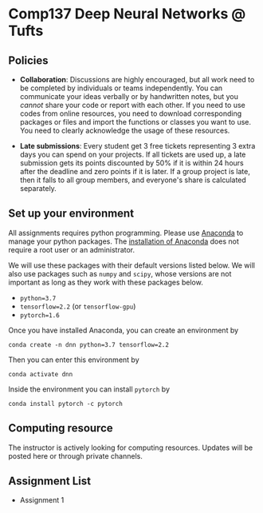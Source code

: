 # Comp137 Deep Neural Networks @ Tufts

## Policies 

* **Collaboration**: Discussions are highly encouraged, but all work need to be completed by individuals or teams independently. You can communicate your ideas verbally or by handwritten notes, but you *cannot* share your code or report with each other. If you need to use codes from online resources, you need to download corresponding packages or files and import the functions or classes you want to use. You need to clearly acknowledge the usage of these resources.

* **Late submissions**: Every student get 3 free tickets representing 3 extra days you can spend on your projects. If all tickets are used up, a late submission gets its points discounted by 50% if it is within 24 hours after the deadline and zero points if it is later. If a group project is late, then it falls to all group members, and everyone's share is calculated separately. 


## Set up your environment 

All assignments requires python programming. Please use [Anaconda](https://docs.conda.io/projects/conda/en/latest/user-guide/index.html) to manage your python packages. The [installation of Anaconda](https://docs.anaconda.com/anaconda/install/) does not require a root user or an administrator. 

We will use these packages with their default versions listed below. We will also use packages such as `numpy` and `scipy`, whose versions are not important as long as they work with these packages below. 

* `python=3.7`
* `tensorflow=2.2` (or `tensorflow-gpu`)
* `pytorch=1.6`

Once you have installed Anaconda, you can create an environment by  
```
conda create -n dnn python=3.7 tensorflow=2.2
```

Then you can enter this environment by 
```
conda activate dnn
```

Inside the environment you can install `pytorch` by
```
conda install pytorch -c pytorch
```


## Computing resource

The instructor is actively looking for computing resources. Updates will be posted here or through private channels.  



## Assignment List

* Assignment 1




